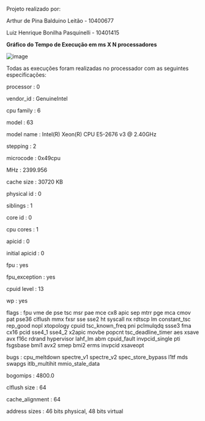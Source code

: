 Projeto realizado por:

Arthur de Pina Balduino Leitão - 10400677

Luiz Henrique Bonilha Pasquinelli - 10401415


<b>Gráfico do Tempo de Execução em ms X N processadores</b>


![image](https://github.com/luiz-hbp/computacao-paralela/assets/144058147/a2d9d9bf-9c57-4653-a5d5-a408ce892408)


Todas as execuções foram realizadas no processador com as seguintes especificações:

processor       : 0

vendor_id       : GenuineIntel

cpu family      : 6

model           : 63

model name      : Intel(R) Xeon(R) CPU E5-2676 v3 @ 2.40GHz

stepping        : 2

microcode       : 0x49cpu

MHz         : 2399.956

cache size      : 30720 KB

physical id     : 0

siblings        : 1

core id         : 0

cpu cores       : 1

apicid          : 0

initial apicid  : 0

fpu             : yes

fpu_exception   : yes

cpuid level     : 13

wp              : yes

flags           : fpu vme de pse tsc msr pae mce cx8 apic sep mtrr pge mca cmov pat pse36 clflush mmx fxsr sse sse2 ht syscall nx rdtscp lm constant_tsc rep_good nopl xtopology cpuid tsc_known_freq pni pclmulqdq ssse3 fma cx16 pcid sse4_1 sse4_2 x2apic movbe popcnt tsc_deadline_timer aes xsave avx f16c rdrand hypervisor lahf_lm abm cpuid_fault invpcid_single pti fsgsbase bmi1 avx2 smep bmi2 erms invpcid xsaveopt

bugs            : cpu_meltdown spectre_v1 spectre_v2 spec_store_bypass l1tf mds swapgs itlb_multihit mmio_stale_data

bogomips        : 4800.0

clflush size    : 64

cache_alignment : 64

address sizes   : 46 bits physical, 48 bits virtual

